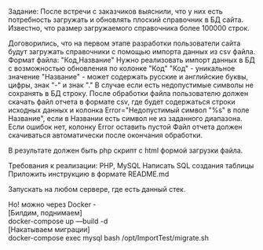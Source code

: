Задание: После встречи с заказчиков выяснили, что у них есть потребность загружать и обновлять плоский справочник в БД сайта.
Известно, что размер загружаемого справочника более 100000 строк.

Договорились, что на первом этапе разработки пользователи сайта будут загружать справочники с помощью импорта данных из csv файла. Формат файла: "Код,Название"
Нужно реализовать импорт данных в БД с возможностью обновления по колонке "Код"
"Код" - уникальное значение
"Название" - может содержать русские и английские буквы, цифры, знак "-" и знак "." В случае если есть недопустимые символы не сохранять в БД строку.
После обработки файла пользователю должен скачать файл отчета в формате csv, где будет содержаться строки исходных данных и колонка Error="Недопустимый символ "%s" в поле Название", если в Названии есть символ не из заданного диапазона. Если ошибок нет, колонку Error оставить пустой
Файл отчета должен скачиваться автоматически после окончания обработки.

В результате должен быть php скрипт с html формой загрузки файла.

Требования к реализации:
PHP, MySQL
Написать SQL создания таблицы
Приложить инструкцию в формате README.md

Запускать на любом сервере, где есть данный стек.

Но! можно через Docker -
<br>[Билдим, поднимаем]
<br>docker-compose up —build -d
<br>[Накатываем миграции]
<br>docker-compose exec mysql bash /opt/ImportTest/migrate.sh
